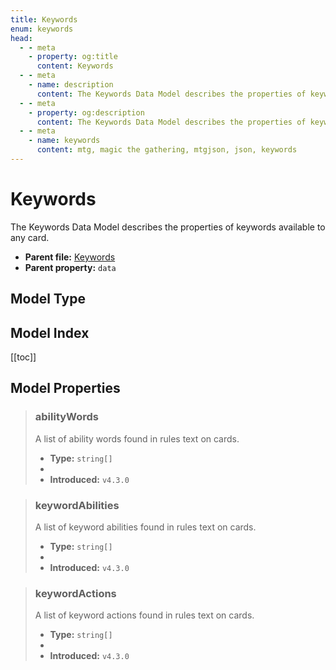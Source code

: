 ```yaml
---
title: Keywords
enum: keywords
head:
  - - meta
    - property: og:title
      content: Keywords
  - - meta
    - name: description
      content: The Keywords Data Model describes the properties of keywords available to any card.
  - - meta
    - property: og:description
      content: The Keywords Data Model describes the properties of keywords available to any card.
  - - meta
    - name: keywords
      content: mtg, magic the gathering, mtgjson, json, keywords
---
```


# Keywords

The Keywords Data Model describes the properties of keywords available to any card.

- **Parent file:** [Keywords](/downloads/all-files/#keywords)
- **Parent property:** `data`

## Model Type

<ModelType type="Keywords" />

## Model Index

<PropertyToggler/>

[[toc]]

## Model Properties

> ### abilityWords
>
> A list of ability words found in rules text on cards.
>
> - **Type:** `string[]`
> - <ExampleField type='abilityWords'/>
> - **Introduced:** `v4.3.0`

> ### keywordAbilities
>
> A list of keyword abilities found in rules text on cards.
>
> - **Type:** `string[]`
> - <ExampleField type='keywordAbilities'/>
> - **Introduced:** `v4.3.0`

> ### keywordActions
>
> A list of keyword actions found in rules text on cards.
>
> - **Type:** `string[]`
> - <ExampleField type='keywordActions'/>
> - **Introduced:** `v4.3.0`
